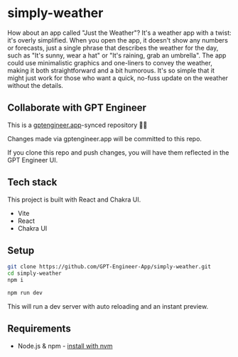 # simply-weather

How about an app called "Just the Weather"? It's a weather app with a twist: it's overly simplified. When you open the app, it doesn't show any numbers or forecasts, just a single phrase that describes the weather for the day, such as "It's sunny, wear a hat" or "It's raining, grab an umbrella". The app could use minimalistic graphics and one-liners to convey the weather, making it both straightforward and a bit humorous. It's so simple that it might just work for those who want a quick, no-fuss update on the weather without the details.

## Collaborate with GPT Engineer

This is a [gptengineer.app](https://gptengineer.app)-synced repository 🌟🤖

Changes made via gptengineer.app will be committed to this repo.

If you clone this repo and push changes, you will have them reflected in the GPT Engineer UI.

## Tech stack

This project is built with React and Chakra UI.

- Vite
- React
- Chakra UI

## Setup

```sh
git clone https://github.com/GPT-Engineer-App/simply-weather.git
cd simply-weather
npm i
```

```sh
npm run dev
```

This will run a dev server with auto reloading and an instant preview.

## Requirements

- Node.js & npm - [install with nvm](https://github.com/nvm-sh/nvm#installing-and-updating)
